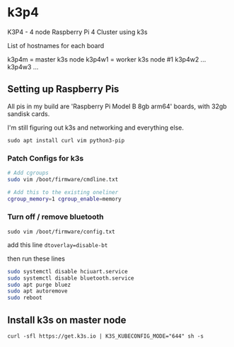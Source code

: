 # k3p4

K3P4 - 4 node Raspberry Pi 4 Cluster using k3s

List of hostnames for each board

k3p4m = master k3s node
k3p4w1 = worker k3s node #1
k3p4w2 ...
k3p4w3 ...

## Setting up Raspberry Pis

All pis in my build are 'Raspberry Pi Model B 8gb arm64' boards, with 32gb sandisk cards.

I'm still figuring out k3s and networking and everything else.

`sudo apt install curl vim python3-pip`

### Patch Configs for k3s

```sh
# Add cgroups
sudo vim /boot/firmware/cmdline.txt

# Add this to the existing oneliner
cgroup_memory=1 cgroup_enable=memory
```

### Turn off / remove bluetooth

`sudo vim /boot/firmware/config.txt`

add this line `dtoverlay=disable-bt`

then run these lines

```sh
sudo systemctl disable hciuart.service
sudo systemctl disable bluetooth.service
sudo apt purge bluez
sudo apt autoremove
sudo reboot
```

## Install k3s on master node

`curl -sfl https://get.k3s.io | K3S_KUBECONFIG_MODE="644" sh -s`
